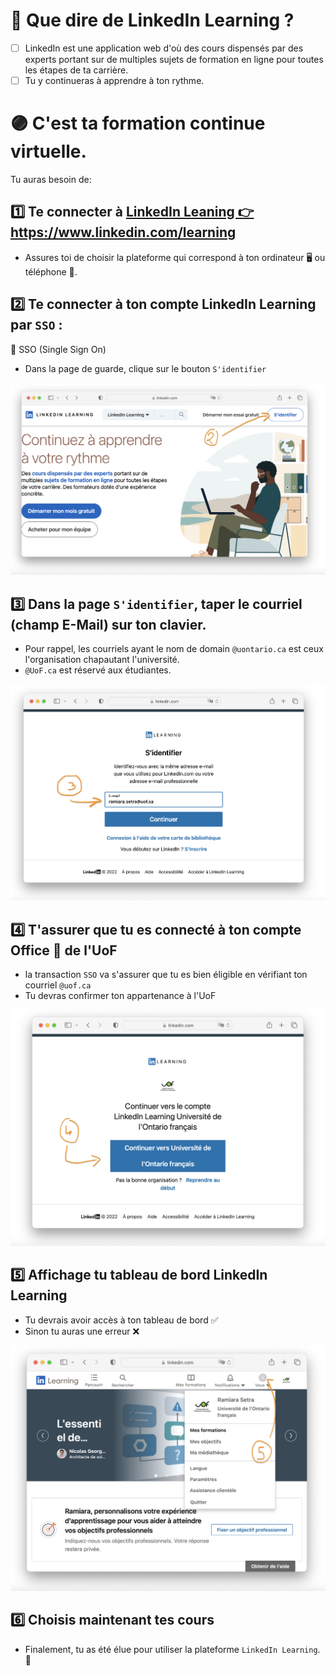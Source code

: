 # 🎥 Que dire de LinkedIn Learning  ? 

- [ ] LinkedIn est une application web d'où des cours dispensés par des experts portant sur de multiples sujets de formation en ligne pour toutes les étapes de ta carrière.
- [ ] Tu y continueras à apprendre à ton rythme.

# 🟣 C'est ta formation continue virtuelle. 

Tu auras besoin de:

## 1️⃣ Te connecter à [ LinkedIn Leaning 👉 https://www.linkedin.com/learning ](https://www.linkedin.com/learning)

* Assures toi de choisir la plateforme qui correspond à ton ordinateur 🖥️ ou téléphone 📱.

## 2️⃣ Te connecter à ton compte **LinkedIn Learning** par `SSO` :

🔖 SSO (Single Sign On)

* Dans la page de guarde, clique sur le bouton `S'identifier`  

![LIL SSO](/images/linkedin-learning/index.png)

##  3️⃣ Dans la page `S'identifier`, taper le courriel (champ E-Mail) sur ton clavier.

* Pour rappel, les courriels ayant le nom de domain `@uontario.ca` est ceux l'organisation chapautant l'université. 
* `@UoF.ca` est réservé aux étudiantes. 

![zoom Compagnie](/images/linkedin-learning/login.png)

## 4️⃣ T'assurer que tu es connecté à ton compte Office 📩 de l'UoF

* la transaction `SSO` va s'assurer que tu es bien éligible en vérifiant ton courriel `@uof.ca`
* Tu devras confirmer ton appartenance à l'UoF

![etudiant confirme](/images/linkedin-learning/organisation.png)

## 5️⃣ Affichage tu tableau de bord LinkedIn Learning

* Tu devrais avoir accès à ton tableau de bord ✅
* Sinon tu auras une erreur ❌

![tableau de bord](/images/linkedin-learning/dashboard.png)

## 6️⃣ Choisis maintenant tes cours

* Finalement, tu as été élue pour utiliser la plateforme `LinkedIn Learning`. 🎉
